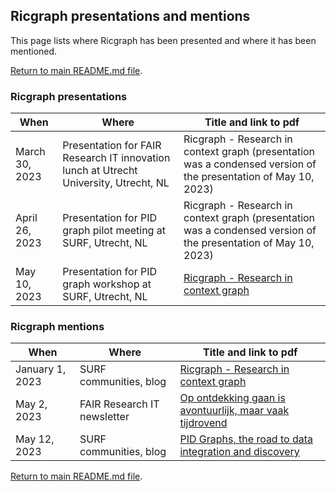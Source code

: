 ## Ricgraph presentations and mentions

This page lists where Ricgraph has been presented and where it has been mentioned. 

[Return to main README.md file](../README.md).

### Ricgraph presentations

| When           | Where                                                                                 | Title and link to pdf                                                                                                          |
|----------------|---------------------------------------------------------------------------------------|--------------------------------------------------------------------------------------------------------------------------------|
| March 30, 2023 | Presentation for FAIR Research IT innovation lunch at Utrecht University, Utrecht, NL | Ricgraph - Research in context graph (presentation was a condensed version of the presentation of May 10, 2023)                |
| April 26, 2023 | Presentation for PID graph pilot meeting at SURF, Utrecht, NL                         | Ricgraph - Research in context graph (presentation was a condensed version of the presentation of May 10, 2023)                |
| May 10, 2023   | Presentation for PID graph workshop at SURF, Utrecht, NL                              | [Ricgraph - Research in context graph](presentations/230510-PID_graph_workshop_at_SURF-Ricgraph-Research_in_context_graph.pdf) |

### Ricgraph mentions

| When            | Where                                                       | Title and link to pdf                                                                                                                                |
|-----------------|-------------------------------------------------------------|------------------------------------------------------------------------------------------------------------------------------------------------------|
| January 1, 2023 | SURF communities, blog                                   | [Ricgraph - Research in context graph](mentions/230125-SURF_communities-Ricgraph-Research_in_context_graph.pdf)                                      |
| May 2, 2023     | FAIR Research IT newsletter                                 | [Op ontdekking gaan is avontuurlijk, maar vaak tijdrovend](mentions/230502-FAIR_Research_IT-Newsletter_april_2023.pdf)                               |
| May 12, 2023    | SURF communities, blog                                      | [PID Graphs, the road to data integration and discovery](mentions/230512-SURF_communities-PID_Graphs_the_road_to_data_integration_and_discovery.pdf) |


[Return to main README.md file](../README.md).

